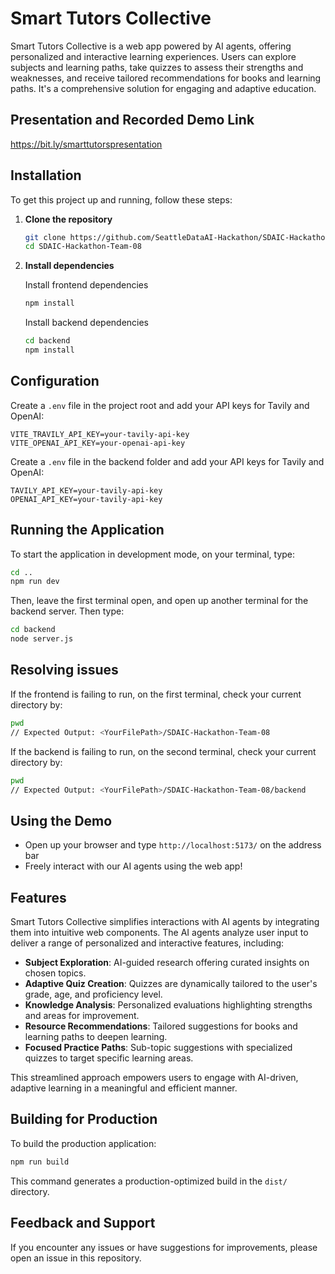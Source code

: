 # Smart Tutors Collective

Smart Tutors Collective is a web app powered by AI agents, offering personalized and interactive learning experiences. Users can explore subjects and learning paths, take quizzes to assess their strengths and weaknesses, and receive tailored recommendations for books and learning paths. It's a comprehensive solution for engaging and adaptive education.

## Presentation and Recorded Demo Link

https://bit.ly/smarttutorspresentation

## Installation

To get this project up and running, follow these steps:

1. **Clone the repository**

   ```bash
   git clone https://github.com/SeattleDataAI-Hackathon/SDAIC-Hackathon-Team-08
   cd SDAIC-Hackathon-Team-08
   ```

2. **Install dependencies**

   Install frontend dependencies
   ```bash
   npm install
   ```

   Install backend dependencies
   ```bash
   cd backend
   npm install
   ```

## Configuration

Create a `.env` file in the project root and add your API keys for Tavily and OpenAI:

```
VITE_TRAVILY_API_KEY=your-tavily-api-key
VITE_OPENAI_API_KEY=your-openai-api-key
```

Create a `.env` file in the backend folder and add your API keys for Tavily and OpenAI:

```
TAVILY_API_KEY=your-tavily-api-key
OPENAI_API_KEY=your-tavily-api-key
```

## Running the Application

To start the application in development mode, on your terminal, type:

```bash
cd ..
npm run dev
```

Then, leave the first terminal open, and open up another terminal for the backend server. Then type:

```bash
cd backend
node server.js
```

## Resolving issues

If the frontend is failing to run, on the first terminal, check your current directory by:

```bash
pwd
// Expected Output: <YourFilePath>/SDAIC-Hackathon-Team-08
```

If the backend is failing to run, on the second terminal, check your current directory by:

```bash
pwd
// Expected Output: <YourFilePath>/SDAIC-Hackathon-Team-08/backend
```

## Using the Demo

- Open up your browser and type `http://localhost:5173/` on the address bar
- Freely interact with our AI agents using the web app!

## Features

Smart Tutors Collective simplifies interactions with AI agents by integrating them into intuitive web components. The AI agents analyze user input to deliver a range of personalized and interactive features, including:

- **Subject Exploration**: AI-guided research offering curated insights on chosen topics.
- **Adaptive Quiz Creation**: Quizzes are dynamically tailored to the user's grade, age, and proficiency level.
- **Knowledge Analysis**: Personalized evaluations highlighting strengths and areas for improvement.
- **Resource Recommendations**: Tailored suggestions for books and learning paths to deepen learning.
- **Focused Practice Paths**: Sub-topic suggestions with specialized quizzes to target specific learning areas.

This streamlined approach empowers users to engage with AI-driven, adaptive learning in a meaningful and efficient manner.

## Building for Production

To build the production application:

```bash
npm run build
```

This command generates a production-optimized build in the `dist/` directory.

## Feedback and Support

If you encounter any issues or have suggestions for improvements, please open an issue in this repository.
